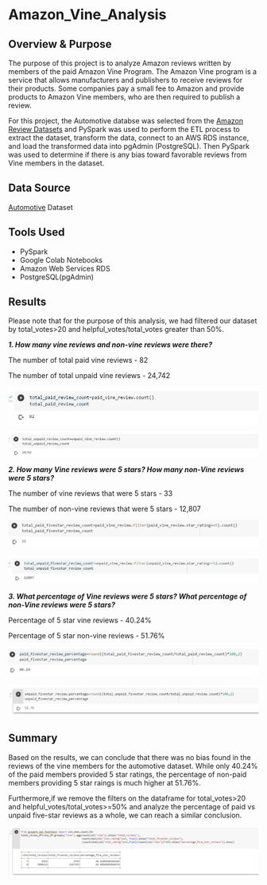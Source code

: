 # Amazon_Vine_Analysis


## Overview & Purpose

The purpose of this project is to analyze Amazon reviews written by members of the paid Amazon Vine Program. The Amazon Vine program is a service that allows manufacturers and publishers to receive reviews for their products. Some companies pay a small fee to Amazon and provide products to Amazon Vine members, who are then required to publish a review.

For this project, the Automotive databse was selected from the [Amazon Review Datasets](https://s3.amazonaws.com/amazon-reviews-pds/tsv/index.txt) and PySpark was used to perform the ETL process to extract the dataset, transform the data, connect to an AWS RDS instance, and load the transformed data into pgAdmin (PostgreSQL). Then PySpark was used to determine if there is any bias toward favorable reviews from Vine members in the dataset.

## Data Source
[Automotive](https://s3.amazonaws.com/amazon-reviews-pds/tsv/amazon_reviews_us_Automotive_v1_00.tsv.gz) Dataset

## Tools Used
- PySpark
- Google Colab Notebooks
- Amazon Web Services RDS
- PostgreSQL(pgAdmin)

## Results

Please note that for the purpose of this analysis, we had filtered our dataset by total_votes>20 and helpful_votes/total_votes greater than 50%.

***1. How many vine reviews and non-vine reviews were there?***

The number of total paid vine reviews - 82

The number of total unpaid vine reviews - 24,742

![](images/total_paid_review_count.png)

![](images/total_unpaid_count.png)

***2. How many Vine reviews were 5 stars? How many non-Vine reviews were 5 stars?***

The number of vine reviews that were 5 stars - 33

The number of non-vine reviews that were 5 stars - 12,807

![](images/total_paid_5star_count.png)

![](images/total_unpaid_5star_count.png)

***3. What percentage of Vine reviews were 5 stars? What percentage of non-Vine reviews were 5 stars?***

Percentage of 5 star vine reviews - 40.24%

Percentage of 5 star non-vine reviews - 51.76%

![](images/paid_5star_percentage.png)

![](images/unpaid_fivestar_percentage.png)

## Summary

Based on the results, we can conclude that there was no bias found in the reviews of the vine members for the automotive dataset. While only 40.24% of the paid members provided 5 star ratings, the percentage of non-paid members providing 5 star raings is much higher at 51.76%.

Furthermore,if we remove the filters on the dataframe for total_votes>20 and helpful_votes/total_votes>=50% and analyze the percentage of paid vs unpaid five-star reviews as a whole, we can reach a similar conclusion.

![](images/summary.png)







